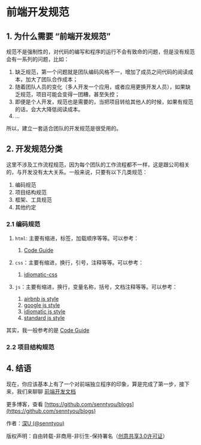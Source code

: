 # 前端开发规范

## 1. 为什么需要 “前端开发规范”

规范不是强制性的，对代码的编写和程序的运行不会有致命的问题，但是没有规范会有一系列的问题，比如：

1. 缺乏规范，第一个问题就是团队编码风格不一，增加了成员之间代码的阅读成本，加大了团队合作成本；
2. 随着团队人员的变化（多人开发一个应用，或者应用更换开发人员），如果缺乏规范，项目可能会变得一团糟，甚至失控；
3. 即便是个人开发，规范也是需要的，当把项目转给其他人的时候，如果有规范的话，会大大降低阅读成本。
4. ...

所以，建立一套适合团队的开发规范是很受用的。

## 2. 开发规范分类

这里不涉及工作流程规范，因为每个团队的工作流程都不一样，这是跟公司相关的，与开发没有太大关系。一般来说，只要有以下几类规范：

1. 编码规范
2. 项目结构规范
3. 框架、工具规范
4. 其他约定

### 2.1 编码规范

1. `html`: 主要有缩进，标签，加载顺序等等。可以参考：
    1. [Code Guide](http://imweb.github.io/CodeGuide/)

2. `css`：主要有缩进，换行，引号，注释等等。可以参考：
    1. [idiomatic-css](https://github.com/necolas/idiomatic-css)

3. `js`：主要有缩进，换行，变量名称，括号，文档注释等等。可以参考：
    1. [airbnb js style](https://github.com/airbnb/javascript)
    2. [google js style](https://google.github.io/styleguide/jsguide.html)
    3. [idiomatic js style](https://github.com/rwaldron/idiomatic.js)
    4. [standard js style](https://github.com/standard/standard)

其实，我一般参考的是 [Code Guide](http://imweb.github.io/CodeGuide/)


### 2.2 项目结构规范

## 4. 结语

现在，你应该基本上有了一个对前端独立程序的印象，算是完成了第一步，接下来，我们来聊聊 [前端开发文档](https://github.com/senntyou/blogs/blob/master/architecture/4.md)


更多博客，查看 [https://github.com/senntyou/blogs](https://github.com/senntyou/blogs)

作者：[深U (@senntyou)](https://github.com/senntyou)

版权声明：自由转载-非商用-非衍生-保持署名（[创意共享3.0许可证](https://creativecommons.org/licenses/by-nc-nd/3.0/deed.zh)）
